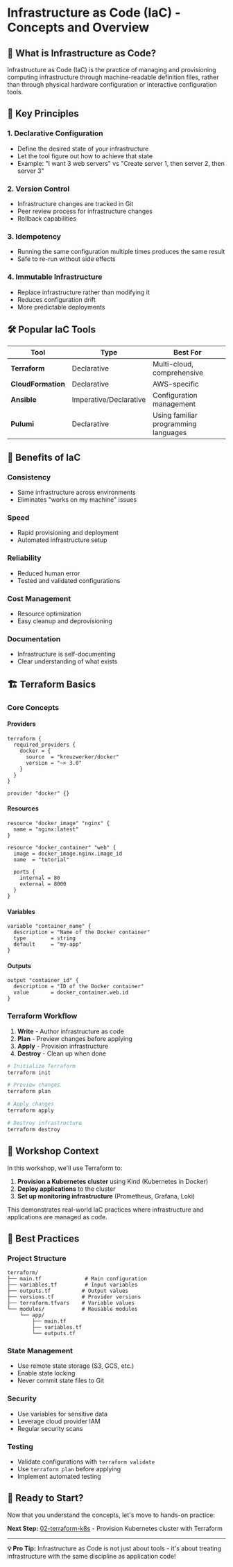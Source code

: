 # Infrastructure as Code (IaC) - Concepts and Overview

## 🎯 What is Infrastructure as Code?

Infrastructure as Code (IaC) is the practice of managing and provisioning computing infrastructure through machine-readable definition files, rather than through physical hardware configuration or interactive configuration tools.

## 🔑 Key Principles

### 1. **Declarative Configuration**
- Define the desired state of your infrastructure
- Let the tool figure out how to achieve that state
- Example: "I want 3 web servers" vs "Create server 1, then server 2, then server 3"

### 2. **Version Control**
- Infrastructure changes are tracked in Git
- Peer review process for infrastructure changes
- Rollback capabilities

### 3. **Idempotency**
- Running the same configuration multiple times produces the same result
- Safe to re-run without side effects

### 4. **Immutable Infrastructure**
- Replace infrastructure rather than modifying it
- Reduces configuration drift
- More predictable deployments

## 🛠️ Popular IaC Tools

| Tool | Type | Best For |
|------|------|----------|
| **Terraform** | Declarative | Multi-cloud, comprehensive |
| **CloudFormation** | Declarative | AWS-specific |
| **Ansible** | Imperative/Declarative | Configuration management |
| **Pulumi** | Declarative | Using familiar programming languages |

## 🌟 Benefits of IaC

### **Consistency**
- Same infrastructure across environments
- Eliminates "works on my machine" issues

### **Speed**
- Rapid provisioning and deployment
- Automated infrastructure setup

### **Reliability**
- Reduced human error
- Tested and validated configurations

### **Cost Management**
- Resource optimization
- Easy cleanup and deprovisioning

### **Documentation**
- Infrastructure is self-documenting
- Clear understanding of what exists

## 🏗️ Terraform Basics

### **Core Concepts**

#### **Providers**
```hcl
terraform {
  required_providers {
    docker = {
      source  = "kreuzwerker/docker"
      version = "~> 3.0"
    }
  }
}

provider "docker" {}
```

#### **Resources**
```hcl
resource "docker_image" "nginx" {
  name = "nginx:latest"
}

resource "docker_container" "web" {
  image = docker_image.nginx.image_id
  name  = "tutorial"
  
  ports {
    internal = 80
    external = 8000
  }
}
```

#### **Variables**
```hcl
variable "container_name" {
  description = "Name of the Docker container"
  type        = string
  default     = "my-app"
}
```

#### **Outputs**
```hcl
output "container_id" {
  description = "ID of the Docker container"
  value       = docker_container.web.id
}
```

### **Terraform Workflow**

1. **Write** - Author infrastructure as code
2. **Plan** - Preview changes before applying
3. **Apply** - Provision infrastructure
4. **Destroy** - Clean up when done

```bash
# Initialize Terraform
terraform init

# Preview changes
terraform plan

# Apply changes
terraform apply

# Destroy infrastructure
terraform destroy
```

## 🎯 Workshop Context

In this workshop, we'll use Terraform to:

1. **Provision a Kubernetes cluster** using Kind (Kubernetes in Docker)
2. **Deploy applications** to the cluster
3. **Set up monitoring infrastructure** (Prometheus, Grafana, Loki)

This demonstrates real-world IaC practices where infrastructure and applications are managed as code.

## 📝 Best Practices

### **Project Structure**
```
terraform/
├── main.tf              # Main configuration
├── variables.tf         # Input variables
├── outputs.tf          # Output values
├── versions.tf         # Provider versions
├── terraform.tfvars    # Variable values
└── modules/            # Reusable modules
    └── app/
        ├── main.tf
        ├── variables.tf
        └── outputs.tf
```

### **State Management**
- Use remote state storage (S3, GCS, etc.)
- Enable state locking
- Never commit state files to Git

### **Security**
- Use variables for sensitive data
- Leverage cloud provider IAM
- Regular security scans

### **Testing**
- Validate configurations with `terraform validate`
- Use `terraform plan` before applying
- Implement automated testing

## 🚀 Ready to Start?

Now that you understand the concepts, let's move to hands-on practice:

**Next Step:** [02-terraform-k8s](../02-terraform-k8s/README.md) - Provision Kubernetes cluster with Terraform

---

**💡 Pro Tip:** Infrastructure as Code is not just about tools - it's about treating infrastructure with the same discipline as application code!
